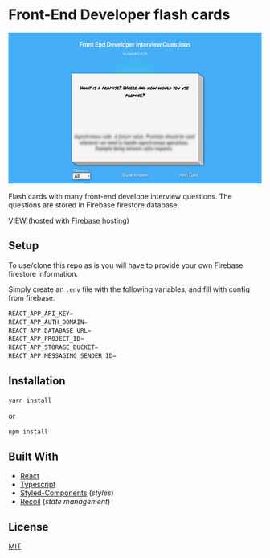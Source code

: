 # Front-End Developer flash cards

<img src='./src/images/main-image.png' alt='front-end developer flash cards screenshot' width='600px' height='300px'>

Flash cards with many front-end develope interview questions. The questions are stored in Firebase firestore database.

[VIEW](https://front-end-dev-flash-cards.web.app) (hosted with Firebase hosting)

## Setup

To use/clone this repo as is you will have to provide your own Firebase firestore information.

Simply create an ```.env``` file with the following variables, and fill with config from firebase.

```javascript
REACT_APP_API_KEY=
REACT_APP_AUTH_DOMAIN=
REACT_APP_DATABASE_URL=
REACT_APP_PROJECT_ID=
REACT_APP_STORAGE_BUCKET=
REACT_APP_MESSAGING_SENDER_ID=
```

## Installation

```bash
yarn install
```

or

```bash
npm install
```

## Built With

* [React](https://reactjs.org/)
* [Typescript](https://www.typescriptlang.org/)
* [Styled-Components](https://styled-components.com/) (_styles_)
* [Recoil](https://recoiljs.org/) (_state management_)

## License

[MIT](https://choosealicense.com/license/mit/)